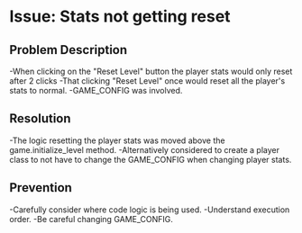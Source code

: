 # Issue: Stats not getting reset

## Problem Description
-When clicking on the "Reset Level" button the player stats would only reset after 2 clicks
-That clicking "Reset Level" once would reset all the player's stats to normal. 
-GAME_CONFIG was involved.

## Resolution
-The logic resetting the player stats was moved above the game.initialize_level method.
-Alternatively considered to create a player class to not have to change the GAME_CONFIG when
changing player stats.

## Prevention
-Carefully consider where code logic is being used.
-Understand execution order.
-Be careful changing GAME_CONFIG.



